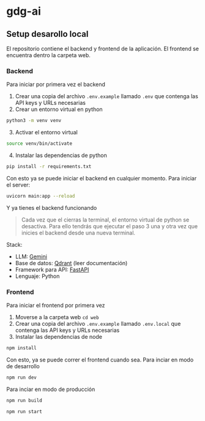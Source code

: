 # gdg-ai

## Setup desarollo local
El repositorio contiene el backend y frontend de la aplicación. El frontend se encuentra dentro la carpeta web. 
### Backend
Para iniciar por primera vez el backend
1. Crear una copia del archivo `.env.example` llamado `.env` que contenga las API keys y URLs necesarias
2. Crear un entorno virtual en python
```sh
python3 -m venv venv
```
3. Activar el entorno virtual 
```sh
source venv/bin/activate
```
4. Instalar las dependencias de python
```sh
pip install -r requirements.txt
```
Con esto ya se puede iniciar el backend en cualquier momento. Para iniciar el server:
```sh
uvicorn main:app --reload
```
Y ya tienes el backend funcionando
> Cada vez que el cierras la terminal, el entorno virtual de python se desactiva. Para ello tendrás que ejecutar el paso 3 una y otra vez que inicies el backend desde una nueva terminal.

Stack:
- LLM: [Gemini](https://ai.google.dev/gemini-api/docs/get-started/python)
- Base de datos: [Qdrant](https://qdrant.tech/documentation/) (leer documentación)
- Framework para API: [FastAPI](https://qdrant.tech/documentation/)
- Lenguaje: Python

### Frontend
Para iniciar el frontend por primera vez
1. Moverse a la carpeta web `cd web`
2. Crear una copia del archivo `.env.example` llamado `.env.local` que contenga las API keys y URLs necesarias
3. Instalar las dependencias de node 
```sh
npm install
```
Con esto, ya se puede correr el frontend cuando sea. 
Para inciar en modo de desarrollo
```sh
npm run dev
```
Para inciar en modo de producción
```sh
npm run build
```
```sh
npm run start
```
